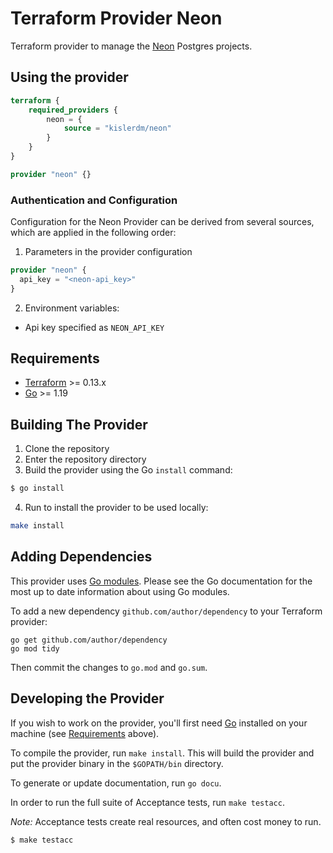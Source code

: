 # Terraform Provider Neon

Terraform provider to manage the [Neon](https://neon.tech/) Postgres projects.

## Using the provider

```terraform
terraform {
    required_providers {
        neon = {
            source = "kislerdm/neon"
        }
    }
}

provider "neon" {}
```

### Authentication and Configuration

Configuration for the Neon Provider can be derived from several sources, which are applied in the following order:

1. Parameters in the provider configuration

```terraform
provider "neon" {
  api_key = "<neon-api_key>"
}
```

2. Environment variables:
- Api key specified as `NEON_API_KEY`

## Requirements

-	[Terraform](https://www.terraform.io/downloads.html) >= 0.13.x
-	[Go](https://golang.org/doc/install) >= 1.19

## Building The Provider

1. Clone the repository
2. Enter the repository directory
3. Build the provider using the Go `install` command: 
```sh
$ go install
```
4. Run to install the provider to be used locally:
```sh
make install
```

## Adding Dependencies

This provider uses [Go modules](https://github.com/golang/go/wiki/Modules).
Please see the Go documentation for the most up to date information about using Go modules.

To add a new dependency `github.com/author/dependency` to your Terraform provider:

```
go get github.com/author/dependency
go mod tidy
```

Then commit the changes to `go.mod` and `go.sum`.

## Developing the Provider

If you wish to work on the provider, you'll first need [Go](http://www.golang.org) installed on your machine (see [Requirements](#requirements) above).

To compile the provider, run `make install`. This will build the provider and put the provider binary in the `$GOPATH/bin` directory.

To generate or update documentation, run `go docu`.

In order to run the full suite of Acceptance tests, run `make testacc`.

*Note:* Acceptance tests create real resources, and often cost money to run.

```sh
$ make testacc
```
